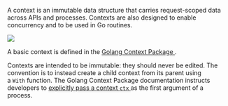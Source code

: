 A context is an immutable data structure that carries request-scoped data across APIs and processes. Contexts are also designed to enable concurrency and to be used in Go routines.

![](https://ida.interchain.io/hi-info-icon.svg)

A basic context is defined in the [Golang Context Package ](https://pkg.go.dev/context).

Contexts are intended to be immutable: they should never be edited. The convention is to instead create a child context from its parent using a `With` function. The Golang Context Package documentation instructs developers to [explicitly pass a context `ctx` ](https://pkg.go.dev/context)as the first argument of a process.
